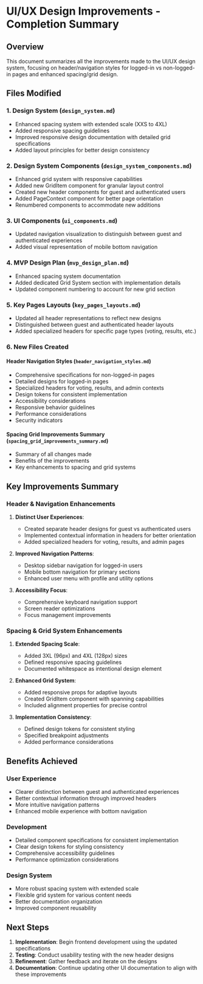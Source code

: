 # UI/UX Design Improvements - Completion Summary

## Overview
This document summarizes all the improvements made to the UI/UX design system, focusing on header/navigation styles for logged-in vs non-logged-in pages and enhanced spacing/grid design.

## Files Modified

### 1. Design System (`design_system.md`)
- Enhanced spacing system with extended scale (XXS to 4XL)
- Added responsive spacing guidelines
- Improved responsive design documentation with detailed grid specifications
- Added layout principles for better design consistency

### 2. Design System Components (`design_system_components.md`)
- Enhanced grid system with responsive capabilities
- Added new GridItem component for granular layout control
- Created new header components for guest and authenticated users
- Added PageContext component for better page orientation
- Renumbered components to accommodate new additions

### 3. UI Components (`ui_components.md`)
- Updated navigation visualization to distinguish between guest and authenticated experiences
- Added visual representation of mobile bottom navigation

### 4. MVP Design Plan (`mvp_design_plan.md`)
- Enhanced spacing system documentation
- Added dedicated Grid System section with implementation details
- Updated component numbering to account for new grid section

### 5. Key Pages Layouts (`key_pages_layouts.md`)
- Updated all header representations to reflect new designs
- Distinguished between guest and authenticated header layouts
- Added specialized headers for specific page types (voting, results, etc.)

### 6. New Files Created

#### Header Navigation Styles (`header_navigation_styles.md`)
- Comprehensive specifications for non-logged-in pages
- Detailed designs for logged-in pages
- Specialized headers for voting, results, and admin contexts
- Design tokens for consistent implementation
- Accessibility considerations
- Responsive behavior guidelines
- Performance considerations
- Security indicators

#### Spacing Grid Improvements Summary (`spacing_grid_improvements_summary.md`)
- Summary of all changes made
- Benefits of the improvements
- Key enhancements to spacing and grid systems

## Key Improvements Summary

### Header & Navigation Enhancements
1. **Distinct User Experiences**:
   - Created separate header designs for guest vs authenticated users
   - Implemented contextual information in headers for better orientation
   - Added specialized headers for voting, results, and admin pages

2. **Improved Navigation Patterns**:
   - Desktop sidebar navigation for logged-in users
   - Mobile bottom navigation for primary sections
   - Enhanced user menu with profile and utility options

3. **Accessibility Focus**:
   - Comprehensive keyboard navigation support
   - Screen reader optimizations
   - Focus management improvements

### Spacing & Grid System Enhancements
1. **Extended Spacing Scale**:
   - Added 3XL (96px) and 4XL (128px) sizes
   - Defined responsive spacing guidelines
   - Documented whitespace as intentional design element

2. **Enhanced Grid System**:
   - Added responsive props for adaptive layouts
   - Created GridItem component with spanning capabilities
   - Included alignment properties for precise control

3. **Implementation Consistency**:
   - Defined design tokens for consistent styling
   - Specified breakpoint adjustments
   - Added performance considerations

## Benefits Achieved

### User Experience
- Clearer distinction between guest and authenticated experiences
- Better contextual information through improved headers
- More intuitive navigation patterns
- Enhanced mobile experience with bottom navigation

### Development
- Detailed component specifications for consistent implementation
- Clear design tokens for styling consistency
- Comprehensive accessibility guidelines
- Performance optimization considerations

### Design System
- More robust spacing system with extended scale
- Flexible grid system for various content needs
- Better documentation organization
- Improved component reusability

## Next Steps

1. **Implementation**: Begin frontend development using the updated specifications
2. **Testing**: Conduct usability testing with the new header designs
3. **Refinement**: Gather feedback and iterate on the designs
4. **Documentation**: Continue updating other UI documentation to align with these improvements